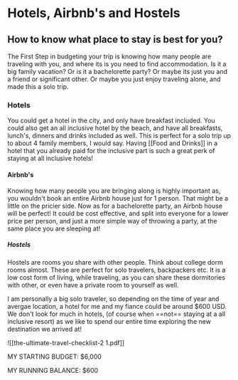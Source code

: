 # Hotels, Airbnb's and Hostels

## How to know what place to stay is best for you?

The First Step in budgeting your trip is knowing how many people are traveling with you, and where its is you need to find accommodation. Is it a big family vacation? Or is it a bachelorette party? Or maybe its just you and a friend or significant other. Or maybe you just enjoy traveling alone, and made this a solo trip. 

### Hotels

You could get a hotel in the city, and only have breakfast included. You could also get an all inclusive hotel by the beach, and have all breakfasts, lunch's, dinners and drinks included as well. This is perfect for a solo trip up to about 4 family members, I would say. Having [[Food and Drinks]] in a hotel that you already paid for the inclusive part is such a great perk of staying at all inclusive hotels!

#### Airbnb's

Knowing how many people you are bringing along is highly important as, you wouldn't book an entire Airbnb house just for 1 person. That might be a little on the pricier side. Now as for a  bachelorette party, an Airbnb house will be perfect! It could be cost effective, and split into everyone for a lower price per person, and just a more simple way of throwing a party, at the same place you are sleeping at!

##### Hostels

Hostels are rooms you share with other people. Think about college dorm rooms almost. These are perfect for solo travelers, backpackers etc. It is a low cost form of living, while traveling, as you can share these dormitories with other, or even have a private room to yourself as well. 

I am personally a big solo traveler, so depending on the time of year and avergae location, a hotel for me and my fiance could be around $600 USD. We don't look for much in hotels, (of course when ==not== staying at a all inclusive resort) as we like to spend our entire time exploring the new destination we arrived at! 

![[the-ultimate-travel-checklist-2 1.pdf]]



MY STARTING BUDGET: $6,000

MY RUNNING BALANCE: $600